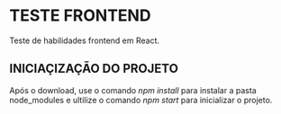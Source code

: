 # TESTE FRONTEND

Teste de habilidades frontend em React.

## INICIAÇIZAÇÃO DO PROJETO

Após o download, use o comando *npm install* para instalar a pasta node_modules e ultilize o comando *npm start* para inicializar o projeto.
